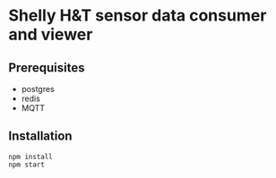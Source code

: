 # Shelly H&T sensor data consumer and viewer

## Prerequisites

- postgres
- redis
- MQTT

## Installation

 ```
 npm install
 npm start
 ```
